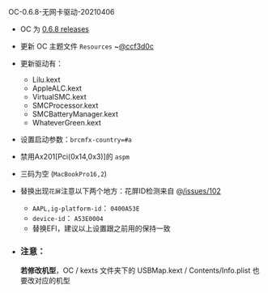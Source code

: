 OC-0.6.8-无网卡驱动-20210406
- OC 为 [0.6.8 releases](https://github.com/acidanthera/OpenCorePkg/releases/tag/0.6.8)
- 更新 OC 主题文件 `Resources` ~[@ccf3d0c](https://github.com/acidanthera/OcBinaryData/commit/ccf3d0c36784100293ccfb2865e10cd37f7a78ee)
- 更新驱动有：
  - Lilu.kext
  - AppleALC.kext
  - VirtualSMC.kext
  - SMCProcessor.kext
  - SMCBatteryManager.kext
  - WhateverGreen.kext
- 设置启动参数：`brcmfx-country=#a`
- 禁用Ax201[Pci(0x14,0x3)]的 `aspm`
- 三码为空 (`MacBookPro16,2`)
- 替换出现`花屏`注意以下两个地方：花屏ID检测来自 @[/issues/102](https://github.com/daliansky/XiaoXinPro-13-hackintosh/issues/102)
  - `AAPL,ig-platform-id`： `0400A53E`
  - `device-id`： `A53E0004`
  -  替换EFI，建议以上设置跟之前用的保持一致

- ### 注意：
    **若修改机型**，OC / kexts 文件夹下的 USBMap.kext / Contents/Info.plist 也要改对应的机型
